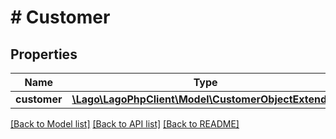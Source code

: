 # # Customer

## Properties

Name | Type | Description | Notes
------------ | ------------- | ------------- | -------------
**customer** | [**\Lago\LagoPhpClient\Model\CustomerObjectExtended**](CustomerObjectExtended.md) |  |

[[Back to Model list]](../../README.md#models) [[Back to API list]](../../README.md#endpoints) [[Back to README]](../../README.md)
